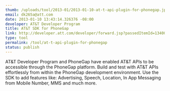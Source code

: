 ```yaml
--- 
thumb: /uploads/tool/2013-01/2013-01-10-at-t-api-plugin-for-phonegap.jpg
email: dk265a@att.com
date: 2013-01-10 13:43:14.326376 -08:00
developer: AT&T Developer Program
title: AT&T SDK for PhoneGap
link: http://developer.att.com/developer/forward.jsp?passedItemId=13400574&sid=64117&utm_source=Phonegap&utm_medium=PartnerURL&utm_Campaign=PhonegapLinkExchange
type: tool
permalink: /tool/at-t-api-plugin-for-phonegap
status: publish
---
```



AT&T Developer Program and PhoneGap have enabled AT&T APIs to be accessible through the PhoneGap platform. Build and test with AT&T APIs effortlessly from within the PhoneGap development environment. Use the SDK to add features like: Advertising, Speech, Location, In App Messaging from Mobile Number, MMS and much more.
